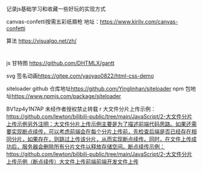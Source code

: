<!--
 * @Author: 16651618507@163.com
 * @Date: 2023-02-28 00:19:28
 * @LastEditors: 16651618507@163.com
 * @LastEditTime: 2023-12-03 22:17:17
 * @FilePath: \myBaseFile\js\index.md
 * @Description: 
 * 
-->
记录js基础学习和收藏一些好玩的实现方式

canvas-confetti按需五彩纸屑枪
地址：<https://www.kirilv.com/canvas-confetti>

算法
<https://visualgo.net/zh/>
#

js 甘特图
<https://github.com/DHTMLX/gantt>

svg 签名动画<https://gitee.com/yaoyao0822/html-css-demo> ​

siteloader
github 仓库地址<https://github.com/Yinglinhan/siteloader> npm 包地址<https://www.npmjs.com/package/siteloader>

BV1zp4y1N7AP 未经作者授权禁止转载 r 大文件分片上传示例：<https://github.com/lewton/bilibili-public/tree/main/JavaScript/2-大文件分片上传示例另外注明：大文件分片上传示例主要是为了描述前端代码思路。如果还需要实现断点续传，可以考虑前端会在每个分片上传前，先检查后端是否已经存在相同分片，如果存在，则跳过上传该分片，从而实现断点续传。同时，在文件上传成功后，服务器会删除所有分片文件以释放存储空间。断点续传示例：https://github.com/lewton/bilibili-public/tree/main/JavaScript/2-大文件分片上传示例（断点续传）大文件上传前端前端开发文件上传>
​​
